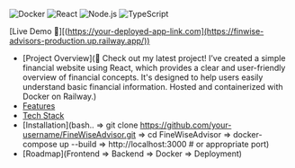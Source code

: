 ![Docker](https://img.shields.io/badge/docker-ready-blue)
![React](https://img.shields.io/badge/React-161616?style=flat-square&logo=react&logoColor=61DAFB)
![Node.js](https://img.shields.io/badge/Node.js-339933?style=flat-square&logo=node.js&logoColor=white)
![TypeScript](https://img.shields.io/badge/TypeScript-007ACC?style=flat-square&logo=typescript&logoColor=white)



[Live Demo 🚀][(https://your-deployed-app-link.com](https://finwise-advisors-production.up.railway.app/))

- [Project Overview](🚀 Check out my latest project!
I’ve created a simple financial website using React, which provides a clear and user-friendly overview of financial concepts. It's designed to help users easily understand basic financial information.
Hosted and containerized with Docker on Railway.)
- [Features](#-features)
- [Tech Stack](Html5,Css3,Tailwind,reactjs,Typescript,Nodejs)
- [Installation](bash.. => git clone https://github.com/your-username/FineWiseAdvisor.git => cd FineWiseAdvisor => docker-compose up --build => http://localhost:3000  # or appropriate port)
- [Roadmap](Frontend => Backend => Docker => Deployment)

